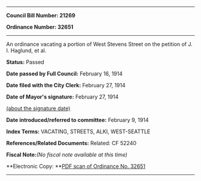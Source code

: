 

********

**Council Bill Number: 21269**
   
**Ordinance Number: 32651**
********

 An ordinance vacating a portion of West Stevens Street on the petition of J. I. Haglund, et al.

**Status:** Passed
   
**Date passed by Full Council:** February 16, 1914
   
**Date filed with the City Clerk:** February 27, 1914
   
**Date of Mayor's signature:** February 27, 1914
   
[(about the signature date)](/~public/approvaldate.htm)
   
   
   
**Date introduced/referred to committee:** February 9, 1914
   
   
**Index Terms:** VACATING, STREETS, ALKI, WEST-SEATTLE

**References/Related Documents:** Related: CF 52240

**Fiscal Note:**_(No fiscal note available at this time)_

**Electronic Copy: **[PDF scan of Ordinance No. 32651](/~archives/Ordinances/Ord_32651.pdf)

********

